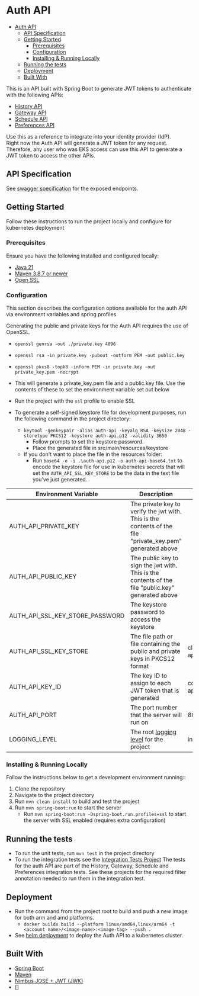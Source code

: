 # Auth API

<!-- TOC -->
* [Auth API](#auth-api)
  * [API Specification](#api-specification)
  * [Getting Started](#getting-started)
    * [Prerequisites](#prerequisites)
    * [Configuration](#configuration)
    * [Installing & Running Locally](#installing--running-locally)
  * [Running the tests](#running-the-tests)
  * [Deployment](#deployment)
  * [Built With](#built-with)
<!-- TOC -->

This is an API built with Spring Boot to generate JWT tokens to authenticate with the following APIs:
- [History API](../history-api)
- [Gateway API](../gateway-api)
- [Schedule API](../schedule-api)
- [Preferences API](../preferences-api)

Use this as a reference to integrate into your identity provider (IdP).  
Right now the Auth API will generate a JWT token for any request. Therefore, any user who was EKS access can use this API to generate a JWT token to access the other APIs.

## API Specification
See [swagger specification](https://app.swaggerhub.com/apis/CameronWard301/Communication_APIs/1.0.3#/Authentication%20API) for the exposed endpoints.

## Getting Started

Follow these instructions to run the project locally and configure for kubernetes deployment

### Prerequisites

Ensure you have the following installed and configured locally:

- [Java 21](https://www.oracle.com/java/technologies/downloads/#java21)
- [Maven 3.8.7 or newer](https://maven.apache.org/download.cgi)
- [Open SSL](https://www.openssl.org/source/)

### Configuration
This section describes the configuration options available for the auth API via environment variables and spring profiles

Generating the public and private keys for the Auth API requires the use of OpenSSL.
- `openssl genrsa -out ./private.key 4096`
- `openssl rsa -in private.key -pubout -outform PEM -out public.key`
- `openssl pkcs8 -topk8 -inform PEM -in private.key -out private_key.pem -nocrypt`
- This will generate a private_key.pem file and a public.key file. Use the contents of these to set the environment variable set out below



- Run the project with the `ssl` profile to enable SSL
- To generate a self-signed keystore file for development purposes, run the following command in the project directory:
    - `keytool -genkeypair -alias auth-api -keyalg RSA -keysize 2048 -storetype PKCS12 -keystore auth-api.p12 -validity 3650`
        - Follow prompts to set the keystore password.
        - Place the generated file in src/main/resources/keystore
    - If you don't want to place the file in the resources folder:
        - Run `base64 -e -i .\auth-api.p12 -o auth-api-base64.txt` to encode the keystore file for use in kubernetes secrets that will set the `AUTH_API_SSL_KEY_STORE` to be the data in the text file you've just generated.

| Environment Variable            | Description                                                                                                                                                             | Default Value                   | Required               |
|---------------------------------|-------------------------------------------------------------------------------------------------------------------------------------------------------------------------|---------------------------------|------------------------|
| AUTH_API_PRIVATE_KEY            | The private key to verify the jwt with. This is the contents of the file "private_key.pem" generated above                                                              |                                 | Y                      |
| AUTH_API_PUBLIC_KEY             | The public key to sign the jwt with. This is the contents of the file "public.key" generated above                                                                      |                                 | Y                      |
| AUTH_API_SSL_KEY_STORE_PASSWORD | The keystore password to access the keystore                                                                                                                            |                                 | Y if using SSL profile |
| AUTH_API_SSL_KEY_STORE          | The file path or file containing the public and private keys in PKCS12 format                                                                                           | classpath:keystore/auth-api.p12 | N                      |
| AUTH_API_KEY_ID                 | The key ID to assign to each JWT token that is generated                                                                                                                | communication-auth-api          | N                      |
| AUTH_API_PORT                   | The port number that the server will run on                                                                                                                             | 8080                            | N                      |
| LOGGING_LEVEL                   | The root [logging level](https://docs.spring.io/spring-boot/docs/2.1.13.RELEASE/reference/html/boot-features-logging.html#boot-features-logging-format) for the project | info                            | N                      |


### Installing & Running Locally

Follow the instructions below to get a development environment running::

1. Clone the repository
2. Navigate to the project directory
3. Run `mvn clean install` to build and test the project
4. Run `mvn spring-boot:run` to start the server
    - Run `mvn spring-boot:run -Dspring-boot.run.profiles=ssl` to start the server with SSL enabled (requires extra configuration)

## Running the tests

- To run the unit tests, run `mvn test` in the project directory
- To run the integration tests see the [Integration Tests Project](../integration-tests)
  The tests for the auth API are part of the History, Gateway, Schedule and Preferences integration tests. See these projects for the required filter annotation needed to run them in the integration test.

## Deployment

- Run the command from the project root to build and push a new image for both arm and amd platforms.
    - `docker buildx build --platform linux/amd64,linux/arm64 -t <account name>/<image-name>:<image-tag> --push .`
- See [helm deployment](../deployment/helm) to deploy the Auth API to a kubernetes cluster.

## Built With
- [Spring Boot](https://spring.io/projects/spring-boot)
- [Maven](https://maven.apache.org/)
- [Nimbus JOSE + JWT (JWK)](https://connect2id.com/products/nimbus-jose-jwt/examples/jwk-generation)
- []
